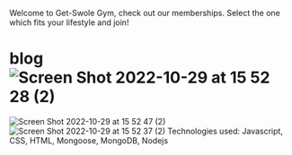 Welcome to Get-Swole Gym, check out our memberships. Select the one which fits your lifestyle and join!

# blog![Screen Shot 2022-10-29 at 15 52 28 (2)](https://user-images.githubusercontent.com/110072790/198850308-758ee753-7fde-46b0-b831-d24647928bd2.png)
![Screen Shot 2022-10-29 at 15 52 47 (2)](https://user-images.githubusercontent.com/110072790/198850313-d9c17519-27e0-4a95-bf11-ca06f5315ce7.png)
![Screen Shot 2022-10-29 at 15 52 37 (2)](https://user-images.githubusercontent.com/110072790/198850315-e8178f6c-3456-4b7b-ac43-d19cf7fee48d.png)
Technologies used: Javascript, CSS, HTML, Mongoose, MongoDB, Nodejs
